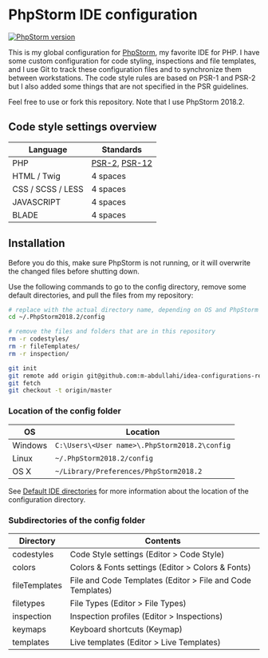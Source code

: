# PhpStorm IDE configuration

[![PhpStorm version](https://img.shields.io/badge/PhpStorm-2018.2-brightgreen.svg)](https://www.jetbrains.com/phpstorm/)

This is my global configuration for [PhpStorm](https://www.jetbrains.com/phpstorm/), my favorite IDE for PHP. I have some custom configuration for code styling, inspections and file templates, and I use
Git to track these configuration files and to synchronize them between workstations. The code style rules are based on PSR-1 and PSR-2 but I also added some things that are not specified in the PSR guidelines.

Feel free to use or fork this repository. Note that I use PhpStorm 2018.2.

## Code style settings overview

Language          | Standards
------------------|---------
PHP               | [PSR-2](http://www.php-fig.org/psr/psr-2/), [PSR-12](https://github.com/php-fig/fig-standards/blob/master/proposed/extended-coding-style-guide.md)
HTML / Twig       | 4 spaces
CSS / SCSS / LESS | 4 spaces
JAVASCRIPT        | 4 spaces
BLADE             | 4 spaces


## Installation

Before you do this, make sure PhpStorm is not running, or it will overwrite the changed files before shutting down.

Use the following commands to go to the config directory, remove some default directories, and pull the files from my repository:

```bash
# replace with the actual directory name, depending on OS and PhpStorm version (see below).
cd ~/.PhpStorm2018.2/config

# remove the files and folders that are in this repository
rm -r codestyles/
rm -r fileTemplates/
rm -r inspection/

git init
git remote add origin git@github.com:m-abdullahi/idea-configurations-repository.git
git fetch
git checkout -t origin/master
```

### Location of the config folder

OS      | Location
--------|----------------------------------------------
Windows | `C:\Users\<User name>\.PhpStorm2018.2\config`
Linux   | `~/.PhpStorm2018.2/config`
OS X    | `~/Library/Preferences/PhpStorm2018.2`

See [Default IDE directories](https://www.jetbrains.com/help/phpstorm/tuning-the-ide.html#default-dirs) for more information about the location of the configuration directory.

### Subdirectories of the config folder

Directory     | Contents
--------------|-----------------------------------------------------------
codestyles    | Code Style settings (Editor > Code Style)
colors        | Colors & Fonts settings (Editor > Colors & Fonts)
fileTemplates | File and Code Templates (Editor > File and Code Templates)
filetypes     | File Types (Editor > File Types)
inspection    | Inspection profiles (Editor > Inspections)
keymaps       | Keyboard shortcuts (Keymap)
templates     | Live templates (Editor > Live Templates)

